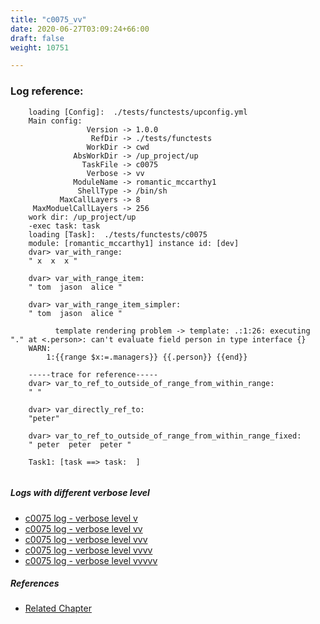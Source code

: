 ```yaml
---
title: "c0075_vv"
date: 2020-06-27T03:09:24+66:00
draft: false
weight: 10751

---
```


### Log reference: <no value>

```
    loading [Config]:  ./tests/functests/upconfig.yml
    Main config:
                 Version -> 1.0.0
                  RefDir -> ./tests/functests
                 WorkDir -> cwd
              AbsWorkDir -> /up_project/up
                TaskFile -> c0075
                 Verbose -> vv
              ModuleName -> romantic_mccarthy1
               ShellType -> /bin/sh
           MaxCallLayers -> 8
     MaxModuelCallLayers -> 256
    work dir: /up_project/up
    -exec task: task
    loading [Task]:  ./tests/functests/c0075
    module: [romantic_mccarthy1] instance id: [dev]
    dvar> var_with_range:
    " x  x  x "
    
    dvar> var_with_range_item:
    " tom  jason  alice "
    
    dvar> var_with_range_item_simpler:
    " tom  jason  alice "
    
          template rendering problem -> template: .:1:26: executing "." at <.person>: can't evaluate field person in type interface {}
    WARN:
        1:{{range $x:=.managers}} {{.person}} {{end}}
    
    -----trace for reference-----
    dvar> var_to_ref_to_outside_of_range_from_within_range:
    " "
    
    dvar> var_directly_ref_to:
    "peter"
    
    dvar> var_to_ref_to_outside_of_range_from_within_range_fixed:
    " peter  peter  peter "
    
    Task1: [task ==> task:  ]
    
```

##### Logs with different verbose level
* [c0075 log - verbose level v](../../logs/c0075_v)
* [c0075 log - verbose level vv](../../logs/c0075_vv)
* [c0075 log - verbose level vvv](../../logs/c0075_vvv)
* [c0075 log - verbose level vvvv](../../logs/c0075_vvvv)
* [c0075 log - verbose level vvvvv](../../logs/c0075_vvvvv)

##### References
* [Related Chapter](../../template/c0075)

